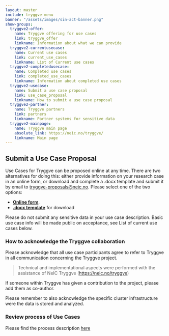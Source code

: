 ```yaml
---
layout: master
include: tryggve-menu
banner: "/assets/images/sin-act-banner.png"
show-groups:
  tryggve2-offer:
    name: Tryggve offering for use cases
    link: tryggve_offer
    linkname: Information about what we can provide
  tryggve2-currentusecase:
    name: Current use cases
    link: current_use_cases
    linkname: List of Current use cases
  tryggve2-completedusecase:
    name: Completed use cases
    link: completed_use_cases
    linkname: Information about completed use cases
  tryggve2-usecase:
    name: Submit a use case proposal
    link: use_case_proposal
    linkname: How to submit a use case proposal
  tryggve2-partner:
    name: Tryggve partners
    link: partners
    linkname: Partner systems for sensitive data
  tryggve2-mainpage:
    name: Tryggve main page
    absolute_link: https://neic.no/tryggve/
    linkname: Main page
---
```


## Submit a Use Case Proposal

Use Cases for Tryggve can be proposed online at any time. There are two alternatives for doing this: either provide information on your research case in an online form, or download and complete a .docx template and submit it by email to [tryggve-proposals@neic.no](mailto:tryggve-proposals@neic.no). Please select one of the two options:
* **[Online form](https://docs.google.com/forms/d/e/1FAIpQLScWMEzgcuhufIH2ZKsrsxCES3lI1v06pBIed5-ZL523i0Ohxg/formResponse)**.
* **[.docx template](https://drive.google.com/open?id=1Ibr8K9UAMDrHc8ZBzT2PYdivhKlf6yRx)** for download

Please do not submit any sensitive data in your use case description. Basic use case info will be made public on acceptance, see List of current use cases below.

### How to acknowledge the Tryggve collaboration 

Please acknowledge that all use case participants agree to refer to Tryggve in all communication concerning the Tryggve project.

> Technical and implementational aspects were performed with the assistance of NeIC Tryggve (https://neic.no/tryggve)

If someone within Tryggve has given a contribution to the project, please add them as co-author.

Please remember to also acknowledge the specific cluster infrastructure were the data is stored and analyzed.

### Review process of Use Cases
Please find the process description [here](https://docs.google.com/document/d/1gGpUXtdodo2OMP9gGUIvwwM2zOv_zxfFxrwY_sDZQ4Q/edit)

